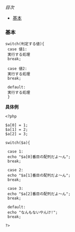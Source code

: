 *目次*
* [基本](#基本)

### 基本

    switch(判定する値){
     case 値1:
     実行する処理
     break;

     case 値2:
     実行する処理
     break;

     default:
     実行する処理
     }

**具体例**

    <?php

    $a[0] = 1;
    $a[1] = 2;
    $a[2] = 3;

    switch($a){
    
     case 1:
     echo "$a[0]番目の配列だよ～ん";
     break;

     case 2:
     echo "$a[1]番目の配列だよ～ん";
     break;

     case 3:
     echo "$a[2]番目の配列だよ～ん";
     break;

     default:
     echo "なんもないやんけ!";
     break;
    
    ?>

